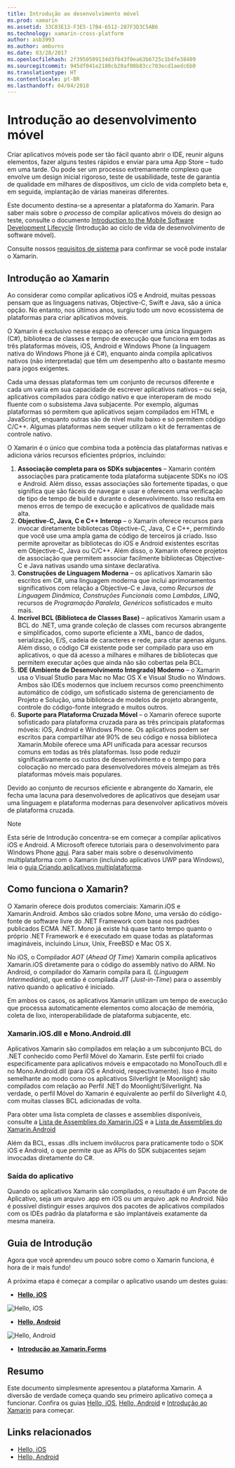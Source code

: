 ```yaml
---
title: Introdução ao desenvolvimento móvel
ms.prod: xamarin
ms.assetid: 33C83E13-F3E5-17B4-6512-207F3D3C5AB6
ms.technology: xamarin-cross-platform
author: asb3993
ms.author: amburns
ms.date: 03/28/2017
ms.openlocfilehash: 2f3950509134d3f643f0ea63b6725c1b4fe38409
ms.sourcegitcommit: 945df041e2180cb20af08b83cc703ecd1aedc6b0
ms.translationtype: HT
ms.contentlocale: pt-BR
ms.lasthandoff: 04/04/2018
---
```

# <a name="introduction-to-mobile-development"></a>Introdução ao desenvolvimento móvel

Criar aplicativos móveis pode ser tão fácil quanto abrir o IDE, reunir alguns elementos, fazer alguns testes rápidos e enviar para uma App Store – tudo em uma tarde. Ou pode ser um processo extremamente complexo que envolve um design inicial rigoroso, teste de usabilidade, teste de garantia de qualidade em milhares de dispositivos, um ciclo de vida completo beta e, em seguida, implantação de várias maneiras diferentes.

Este documento destina-se a apresentar a plataforma do Xamarin. Para saber mais sobre o *processo* de compilar aplicativos móveis do design ao teste, consulte o documento [Introduction to the Mobile Software Development Lifecycle](~/cross-platform/get-started/introduction-to-mobile-sdlc.md) (Introdução ao ciclo de vida de desenvolvimento de software móvel).

Consulte nossos [requisitos de sistema](~/cross-platform/get-started/requirements.md#mac) para confirmar se você pode instalar o Xamarin.

## <a name="introduction-to-xamarin"></a>Introdução ao Xamarin

Ao considerar como compilar aplicativos iOS e Android, muitas pessoas pensam que as linguagens nativas, Objective-C, Swift e Java, são a única opção. No entanto, nos últimos anos, surgiu todo um novo ecossistema de plataformas para criar aplicativos móveis.

O Xamarin é exclusivo nesse espaço ao oferecer uma única linguagem (C#), biblioteca de classes e tempo de execução que funciona em todas as três plataformas móveis, iOS, Android e Windows Phone (a linguagem nativa do Windows Phone já é C#), enquanto ainda compila aplicativos nativos (não interpretada) que têm um desempenho alto o bastante mesmo para jogos exigentes.

Cada uma dessas plataformas tem um conjunto de recursos diferente e cada um varia em sua capacidade de escrever aplicativos nativos – ou seja, aplicativos compilados para código nativo e que interoperam de modo fluente com o subsistema Java subjacente. Por exemplo, algumas plataformas só permitem que aplicativos sejam compilados em HTML e JavaScript, enquanto outras são de nível muito baixo e só permitem código C/C++. Algumas plataformas nem sequer utilizam o kit de ferramentas de controle nativo.

O Xamarin é o único que combina toda a potência das plataformas nativas e adiciona vários recursos eficientes próprios, incluindo:

1.   **Associação completa para os SDKs subjacentes** – Xamarin contém associações para praticamente toda plataforma subjacente SDKs no iOS e Android. Além disso, essas associações são fortemente tipadas, o que significa que são fáceis de navegar e usar e oferecem uma verificação de tipo de tempo de build e durante o desenvolvimento. Isso resulta em menos erros de tempo de execução e aplicativos de qualidade mais alta.
1.   **Objective-C, Java, C e C++ Interop** – o Xamarin oferece recursos para invocar diretamente bibliotecas Objective-C, Java, C e C++, permitindo que você use uma ampla gama de código de terceiros já criado. Isso permite aproveitar as bibliotecas do iOS e Android existentes escritas em Objective-C, Java ou C/C++. Além disso, o Xamarin oferece projetos de associação que permitem associar facilmente bibliotecas Objective-C e Java nativas usando uma sintaxe declarativa.
1.   **Construções de Linguagem Moderna** – os aplicativos Xamarin são escritos em C#, uma linguagem moderna que inclui aprimoramentos significativos com relação a Objective-C e Java, como *Recursos de Linguagem Dinâmica*, *Construções Funcionais* como *Lambdas*, *LINQ*, recursos de *Programação Paralela*, *Genéricos* sofisticados e muito mais.
1.   **Incrível BCL (Biblioteca de Classes Base)** – aplicativos Xamarin usam a BCL do .NET, uma grande coleção de classes com recursos abrangente e simplificados, como suporte eficiente a XML, banco de dados, serialização, E/S, cadeia de caracteres e rede, para citar apenas alguns. Além disso, o código C# existente pode ser compilado para uso em aplicativos, o que dá acesso a milhares e milhares de bibliotecas que permitem executar ações que ainda não são cobertas pela BCL.
1.   **IDE (Ambiente de Desenvolvimento Integrado) Moderno** – o Xamarin usa o Visual Studio para Mac no Mac OS X e Visual Studio no Windows. Ambos são IDEs modernos que incluem recursos como preenchimento automático de código, um sofisticado sistema de gerenciamento de Projeto e Solução, uma biblioteca de modelos de projeto abrangente, controle do código-fonte integrado e muitos outros.
1.   **Suporte para Plataforma Cruzada Móvel** – o Xamarin oferece suporte sofisticado para plataforma cruzada para as três principais plataformas móveis: iOS, Android e Windows Phone. Os aplicativos podem ser escritos para compartilhar até 90% de seu código e nossa biblioteca Xamarin.Mobile oferece uma API unificada para acessar recursos comuns em todas as três plataformas. Isso pode reduzir significativamente os custos de desenvolvimento e o tempo para colocação no mercado para desenvolvedores móveis almejam as três plataformas móveis mais populares.


Devido ao conjunto de recursos eficiente e abrangente do Xamarin, ele fecha uma lacuna para desenvolvedores de aplicativos que desejam usar uma linguagem e plataforma modernas para desenvolver aplicativos móveis de plataforma cruzada.


> [!NOTE]
> Esta série de Introdução concentra-se em começar a compilar aplicativos iOS e Android. A Microsoft oferece tutoriais para o desenvolvimento para Windows Phone [aqui](http://dev.windowsphone.com/en-us/develop). Para saber mais sobre o desenvolvimento multiplataforma com o Xamarin (incluindo aplicativos UWP para Windows), leia o [guia Criando aplicativos multiplataforma](~/cross-platform/app-fundamentals/building-cross-platform-applications/index.md).



## <a name="how-does-xamarin-work"></a>Como funciona o Xamarin?

O Xamarin oferece dois produtos comerciais: Xamarin.iOS e Xamarin.Android. Ambos são criados sobre *Mono*, uma versão do código-fonte de software livre do .NET Framework com base nos padrões publicados ECMA .NET. Mono já existe há quase tanto tempo quanto o próprio .NET Framework e é executado em quase todas as plataformas imagináveis, incluindo Linux, Unix, FreeBSD e Mac OS X.

No iOS, o Compilador *AOT* (*Ahead Of Time*) Xamarin compila aplicativos Xamarin.iOS diretamente para o código do assembly nativo do ARM. No Android, o compilador do Xamarin compila para *IL* (*Linguagem Intermediária*), que então é compilada *JIT* (*Just-in-Time*) para o assembly nativo quando o aplicativo é iniciado.

Em ambos os casos, os aplicativos Xamarin utilizam um tempo de execução que processa automaticamente elementos como alocação de memória, coleta de lixo, interoperabilidade de plataforma subjacente, etc.



### <a name="xamariniosdll-and-monoandroiddll"></a>Xamarin.iOS.dll e Mono.Android.dll

Aplicativos Xamarin são compilados em relação a um subconjunto BCL do .NET conhecido como Perfil Móvel do Xamarin. Este perfil foi criado especificamente para aplicativos móveis e empacotado no MonoTouch.dll e no Mono.Android.dll (para iOS e Android, respectivamente). Isso é muito semelhante ao modo como os aplicativos Silverlight (e Moonlight) são compilados com relação ao Perfil .NET do Moonlight/Silverlight. Na verdade, o perfil Móvel do Xamarin é equivalente ao perfil do Silverlight 4.0, com muitas classes BCL adicionadas de volta.

Para obter uma lista completa de classes e assemblies disponíveis, consulte a [Lista de Assemblies do Xamarin.iOS](~/cross-platform/internals/available-assemblies.md) e a [Lista de Assemblies do Xamarin.Android](~/cross-platform/internals/available-assemblies.md)

Além da BCL, essas .dlls incluem invólucros para praticamente todo o SDK iOS e Android, o que permite que as APIs do SDK subjacentes sejam invocadas diretamente do C#.



### <a name="application-output"></a>Saída do aplicativo

Quando os aplicativos Xamarin são compilados, o resultado é um Pacote de Aplicativo, seja um arquivo .app em iOS ou um arquivo .apk no Android. Não é possível distinguir esses arquivos dos pacotes de aplicativos compilados com os IDEs padrão da plataforma e são implantáveis exatamente da mesma maneira.



## <a name="getting-started"></a>Guia de Introdução

Agora que você aprendeu um pouco sobre como o Xamarin funciona, é hora de ir mais fundo!

A próxima etapa é começar a compilar o aplicativo usando um destes guias:

* [**Hello, iOS**](~/ios/get-started/hello-ios/index.md)

![](introduction-to-mobile-development-images/ios.png "Hello, iOS")


* [**Hello, Android**](~/android/get-started/hello-android/index.md)

![](introduction-to-mobile-development-images/android.png "Hello, Android")


* [**Introdução ao Xamarin.Forms**](~/xamarin-forms/get-started/introduction-to-xamarin-forms.md)





## <a name="summary"></a>Resumo

Este documento simplesmente apresentou a plataforma Xamarin. A diversão de verdade começa quando seu primeiro aplicativo começa a funcionar. Confira os guias [Hello, iOS](~/ios/get-started/hello-ios/index.md), [Hello, Android](~/android/get-started/hello-android/index.md) e [Introdução ao Xamarin](~/xamarin-forms/get-started/introduction-to-xamarin-forms.md) para começar.


## <a name="related-links"></a>Links relacionados

- [Hello, iOS](~/ios/get-started/hello-ios/index.md)
- [Hello, Android](~/android/get-started/hello-android/index.md)
